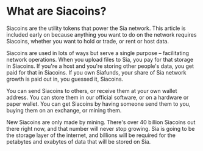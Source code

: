 # What are Siacoins?

Siacoins are the utility tokens that power the Sia network. This article is included early on because anything you want to do on the network requires Siacoins, whether you want to hold or trade, or rent or host data.

Siacoins are used in lots of ways but serve a single purpose – facilitating network operations. When you upload files to Sia, you pay for that storage in Siacoins. If you're a host and you're storing other people's data, you get paid for that in Siacoins. If you own Siafunds, your share of Sia network growth is paid out in, you guessed it, Siacoins.

You can send Siacoins to others, or receive them at your own wallet address. You can store them in our official software, or on a hardware or paper wallet. You can get Siacoins by having someone send them to you, buying them on an exchange, or mining them.

New Siacoins are only made by mining. There's over 40 billion Siacoins out there right now, and that number will never stop growing. Sia is going to be the storage layer of the internet, and billions will be required for the petabytes and exabytes of data that will be stored on Sia.

